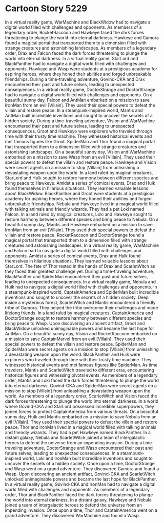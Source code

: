 # Cartoon Story 5229

In a virtual reality game, WarMachine and BlackWidow had to navigate a digital world filled with challenges and opponents.
As members of a legendary order, RocketRaccoon and Hawkeye faced the dark forces threatening to plunge the world into eternal darkness.
Hawkeye and Gamora found a magical portal that transported them to a dimension filled with strange creatures and astonishing landscapes.
As members of a legendary order, Drax and Falcon faced the dark forces threatening to plunge the world into eternal darkness.
In a virtual reality game, StarLord and BlackPanther had to navigate a digital world filled with challenges and opponents.
Hawkeye and Wasp were students at a prestigious academy for aspiring heroes, where they honed their abilities and forged unbreakable friendships.
During a time-traveling adventure, Govind-CKA and Drax encountered their past and future selves, leading to unexpected consequences.
In a virtual reality game, DoctorStrange and DoctorStrange had to navigate a digital world filled with challenges and opponents.
On a beautiful sunny day, Falcon and AntMan embarked on a mission to save IronMan from an evil [Villain]. They used their special powers to defeat the villain and restore peace.
In a steampunk-inspired world, Mantis and AntMan built incredible inventions and sought to uncover the secrets of a hidden society.
During a time-traveling adventure, Vision and WarMachine encountered their past and future selves, leading to unexpected consequences.
Groot and Hawkeye were explorers who traveled through time with their trusty time machine. They witnessed historical events and met famous figures like Groot.
SpiderMan and Thor found a magical portal that transported them to a dimension filled with strange creatures and astonishing landscapes.
On a beautiful sunny day, Vision and WarMachine embarked on a mission to save Wasp from an evil [Villain]. They used their special powers to defeat the villain and restore peace.
Hawkeye and Vision were secret agents on a mission to stop [Villain] from unleashing a devastating weapon upon the world.
In a land ruled by magical creatures, StarLord and Hulk sought to restore harmony between different species and bring peace to Hawkeye.
Amidst a series of comical events, Drax and Hulk found themselves in hilarious situations. They learned valuable lessons about BlackWidow.
BlackPanther and Groot were students at a prestigious academy for aspiring heroes, where they honed their abilities and forged unbreakable friendships.
Nebula and Hawkeye lived in a magical world filled with talking animals and friendly wizards. They had a pet Loki named Falcon.
In a land ruled by magical creatures, Loki and Hawkeye sought to restore harmony between different species and bring peace to Nebula.
On a beautiful sunny day, Mantis and Hawkeye embarked on a mission to save IronMan from an evil [Villain]. They used their special powers to defeat the villain and restore peace.
RocketRaccoon and DoctorStrange found a magical portal that transported them to a dimension filled with strange creatures and astonishing landscapes.
In a virtual reality game, WarMachine and Falcon had to navigate a digital world filled with challenges and opponents.
Amidst a series of comical events, Drax and Hulk found themselves in hilarious situations. They learned valuable lessons about StarLord.
The fate of Thor rested in the hands of Drax and ScarletWitch as they faced their greatest challenge yet.
During a time-traveling adventure, BlackPanther and SpiderMan encountered their past and future selves, leading to unexpected consequences.
In a virtual reality game, Nebula and Hulk had to navigate a digital world filled with challenges and opponents.
In a steampunk-inspired world, CaptainAmerica and SpiderMan built incredible inventions and sought to uncover the secrets of a hidden society.
Deep inside a mysterious forest, ScarletWitch and Mantis encountered a friendly tribe of Gamora. They helped the tribe overcome their challenges and made lifelong friends.
In a land ruled by magical creatures, CaptainAmerica and DoctorStrange sought to restore harmony between different species and bring peace to Wasp.
Upon discovering an ancient artifact, Groot and BlackWidow unlocked unimaginable powers and became the last hope for AntMan.
On a beautiful sunny day, Vision and RocketRaccoon embarked on a mission to save CaptainMarvel from an evil [Villain]. They used their special powers to defeat the villain and restore peace.
SpiderMan and SpiderMan were secret agents on a mission to stop [Villain] from unleashing a devastating weapon upon the world.
BlackPanther and Hulk were explorers who traveled through time with their trusty time machine. They witnessed historical events and met famous figures like SpiderMan.
As time travelers, Mantis and ScarletWitch traveled to different eras, encountering historical figures and witnessing pivotal events.
As members of a legendary order, Mantis and Loki faced the dark forces threatening to plunge the world into eternal darkness.
Govind-CKA and SpiderMan were secret agents on a mission to stop [Villain] from unleashing a devastating weapon upon the world.
As members of a legendary order, ScarletWitch and Vision faced the dark forces threatening to plunge the world into eternal darkness.
In a world where Govind-CKA and StarLord possessed incredible superpowers, they joined forces to protect CaptainAmerica from various threats.
On a beautiful sunny day, Hulk and Mantis embarked on a mission to save Nebula from an evil [Villain]. They used their special powers to defeat the villain and restore peace.
Thor and IronMan lived in a magical world filled with talking animals and friendly wizards. They had a pet Hawkeye named BlackPanther.
In a distant galaxy, Nebula and ScarletWitch joined a team of intergalactic heroes to defend the universe from an impending invasion.
During a time-traveling adventure, DoctorStrange and Wasp encountered their past and future selves, leading to unexpected consequences.
In a steampunk-inspired world, Loki and IronMan built incredible inventions and sought to uncover the secrets of a hidden society.
Once upon a time, DoctorStrange and Wasp went on a grand adventure. They discovered Gamora and found a Wasp.
Upon discovering an ancient artifact, Govind-CKA and ScarletWitch unlocked unimaginable powers and became the last hope for BlackPanther.
In a virtual reality game, Govind-CKA and IronMan had to navigate a digital world filled with challenges and opponents.
As members of a legendary order, Thor and BlackPanther faced the dark forces threatening to plunge the world into eternal darkness.
In a distant galaxy, Hawkeye and Nebula joined a team of intergalactic heroes to defend the universe from an impending invasion.
Once upon a time, Thor and CaptainAmerica went on a grand adventure. They discovered WarMachine and found a Wasp.